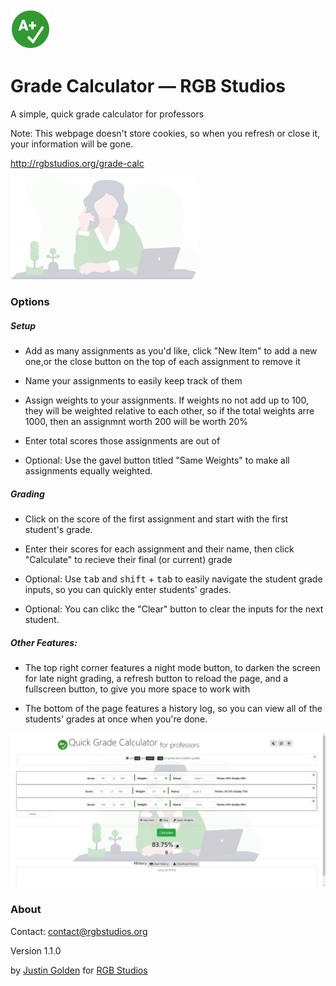 <img src="img/icon.svg" width="64px">

# Grade Calculator &mdash; RGB Studios

A simple, quick grade calculator for professors

Note: This webpage doesn't store cookies, so when you refresh or close it, your information will be gone.

http://rgbstudios.org/grade-calc

<img src="img/teacher.svg" width="300px">

### Options

##### Setup

- Add as many assignments as you'd like, click "New Item" to add a new one,or the close button on the top of each assignment to remove it

- Name your assignments to easily keep track of them

- Assign weights to your assignments. If weights no not add up to 100, they will be weighted relative to each other, so if the total weights arre 1000, then an assignmnt worth 200 will be worth 20%

- Enter total scores those assignments are out of

- Optional: Use the gavel button titled "Same Weights" to make all assignments equally weighted.

##### Grading

- Click on the score of the first assignment and start with the first student's grade.

- Enter their scores for each assignment and their name, then click "Calculate" to recieve their final (or current) grade

- Optional: Use <kbd>tab</kbd> and <kbd>shift</kbd> + <kbd>tab</kbd> to easily navigate the student grade inputs, so you can quickly enter students' grades.

- Optional: You can clikc the "Clear" button to clear the inputs for the next student.

##### Other Features:

- The top right corner features a night mode button, to darken the screen for late night grading, a refresh button to reload the page, and a fullscreen button, to give you more space to work with

- The bottom of the page features a history log, so you can view all of the students' grades at once when you're done.

<img src="img/screenshot.jpg">

### About

Contact: [contact@rgbstudios.org](mailto:contact@rgbstudios.org)

Version 1.1.0

by [Justin Golden](https://justingolden21.github.io) for [RGB Studios](https://rgbstudios.org)
